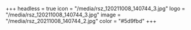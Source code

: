 +++
headless = true
icon = "/media/rsz_120211008_140744_3.jpg"
logo = "/media/rsz_120211008_140744_3.jpg"
image = "/media/rsz_20211008_140744_2.jpg"
color = "#5d9fbd"
+++
